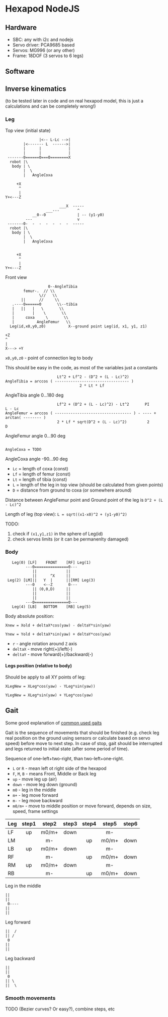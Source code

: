 # Hexapod NodeJS

## Hardware
 - SBC: any with i2c and nodejs
 - Servo driver: PCA9685 based
 - Servos: MG996 (or any other)
 - Frame: 18DOF (3 servos to 6 legs)

## Software

## Inverse kinematics

(to be tested later in code and on real hexapod model, this is just a calculations and can be completely wrong!)


### Leg

Top view (initial state)
```
               |<-- L-Lc -->|
        |<------- L  ------>|
        |      |            |
        |      |            |
 -------0======0===0========X
  robot |\
   body | \
        |  \
        |   AngleCoxa

     +X
      ^
      |
Y+<---Z
```



```
                        ___X  -----
                  ___---        ^
            __0--0              | -- (y1-y0)
         ---                    v
 -------0-  -  -  -  -  -  -  -----
  robot |\
   body | \
        |  \
        |   AngleCoxa


     +X
      ^
      |
Y+<---Z
```

Front view
```
                   0--AngleTibia
        femur-.  // \\
               \//   \\
       ||      //     \\
   .----0======0       \\--tibia
   |   ||   |   \       \\
   |        |    \       \\
   |     coxa     \       \\
   |          AngleFemur   \\
  Leg(id,x0,y0,z0)          X--ground point Leg(id, x1, y1, z1)
   
+Z
^
|
X---> +Y
```

`x0,y0,z0` - point of connection leg to body



This should be easy in the code, as most of the variables just a constants
```
                       Lt^2 + Lf^2 - (D^2 + (L - Lc)^2)
AngleTibia = arccos ( --------------------------------- )
                                 2 * Lt * Lf
```
AngleTibia angle 0...180 deg


```
                       Lf^2 + (D^2 + (L - Lc)^2) - Lt^2       PI             L - Lc
AngleFemur = arccos ( ---------------------------------- ) - ---- + arctan( -------- )
                       2 * Lf * sqrt(D^2 + (L - Lc)^2)         2               D
```
AngleFemur angle 0...90 deg


```

AngleCoxa = TODO

```
AngleCoxa angle -90...90 deg

 - `Lc` = length of coxa (const)
 - `Lf` = length of femur (const)
 - `Lt` = length of tibia (const)
 - `L`  = length of the leg in top view (should be calculated from given points)
 - `D`  = distance from ground to coxa (or somewhere around)

Distance between AngleFemur point and Ground point of the leg is `D^2 + (L - Lc)^2`

Length of leg (top view): `L = sqrt((x1-x0)^2 + (y1-y0)^2)`



TODO:
 1. check if `(x1,y1,z1)` in the sphere of Leg(id)
 2. check servos limits (or it can be permanenlty damaged)


### Body


```
   Leg(0) [LF]    FRONT    [RF] Leg(1)
         ---0===============0---
            ||             ||
            ||      ^X     ||
 Leg(2) [LM]||   Y  |      ||[RM] Leg(3)
         ---0    <--Z       0---
            || (0,0,D)     ||
            ||             ||
            ||             ||
         ---0===============0---
   Leg(4) [LB]   BOTTOM    [RB] Leg(5)
```
Body absolute position:

`Xnew = Xold + deltaX*cos(yaw) - deltaY*sin(yaw)`

`Ynew = Yold + deltaX*sin(yaw) + deltaY*cos(yaw)`

 - `r` - angle rotation around `Z` axis
 - `deltaX` - move right(+)/left(-)
 - `deltaY` - move forward(+)/backward(-)

#### Legs position (relative to body)

Should be apply to all XY points of leg:

`XLegNew = XLeg*cos(yaw) - YLeg*sin(yaw))`

`YLegNew = XLeg*sin(yaw) + YLeg*cos(yaw)`


## Gait
Some good explanation of [common used gaits](https://hexyrobot.wordpress.com/2015/11/20/common-walking-gaits-for-hexapods/)

Gait is the sequence of movements that should be finished (e.g. check leg real position on the ground using sensors or calculate based on servo speed) before move to next step. 
In case of stop, gait should be interrupted and legs returned to initial state (after some period of time).

Sequence of one-left+two-right, than two-left+one-right.
 - `L` or `R` - mean left ot right side of the hexapod
 - `F`, `M`, `B` - means Front, Middle or Back leg
 - `up` - move leg up (air)
 - `down` - move leg down (ground)
 - `m0` - leg in the middle
 - `m+` - leg move forward
 - `m-` - leg move backward
 - `m0/m+` - move to middle position or move forward, depends on size, speed, frame settings

| Leg | step1 | step2 | step3 | step4 | step5 | step6 |
|-----|:-----:|:-----:|:-----:|:-----:|:-----:|:-----:|
| LF  |   up  | m0/m+ |  down |       |   m-  |       |
| LM  |       |   m-  |       |   up  | m0/m+ |  down |
| LB  |   up  | m0/m+ |  down |       |   m-  |       |
| RF  |       |   m-  |       |   up  | m0/m+ |  down |
| RM  |   up  | m0/m+ |  down |       |   m-  |       |
| RB  |       |   m-  |       |   up  | m0/m+ |  down |

Leg in the middle
```
||
||
 0----
||
||

```
Leg forward
```
||  /
|| /
 0
||
||

```

Leg backward
```
||
||
 0
|| \
||  \

```

### Smooth movements
TODO (Bezier curves? Or easy?), combine steps, etc

